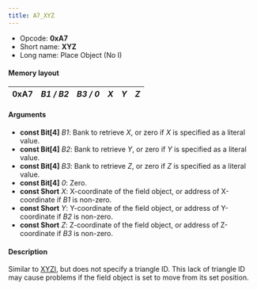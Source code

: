 ```yaml
---
title: A7_XYZ
---
```


- Opcode: **0xA7**
- Short name: **XYZ**
- Long name: Place Object (No I)

#### Memory layout

| 0xA7 | *B1 / B2* | *B3 / 0* | *X* | *Y* | *Z* |
|------|-----------|----------|-----|-----|-----|

#### Arguments

- **const Bit\[4\]** *B1*: Bank to retrieve *X*, or zero if *X* is specified as a literal value.
- **const Bit\[4\]** *B2*: Bank to retrieve *Y*, or zero if *Y* is specified as a literal value.
- **const Bit\[4\]** *B3*: Bank to retrieve *Z*, or zero if *Z* is specified as a literal value.
- **const Bit\[4\]** *0*: Zero.
- **const Short** *X*: X-coordinate of the field object, or address of X-coordinate if *B1* is non-zero.
- **const Short** *Y*: Y-coordinate of the field object, or address of Y-coordinate if *B2* is non-zero.
- **const Short** *Z*: Z-coordinate of the field object, or address of Z-coordinate if *B3* is non-zero.

#### Description

Similar to [XYZI](A5_XYZI), but does not specify a triangle ID. This lack of triangle ID may cause problems if the field object is set to move from its set position.
